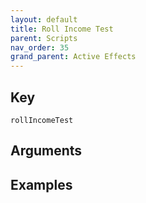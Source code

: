 ```yaml
---
layout: default
title: Roll Income Test
parent: Scripts
nav_order: 35
grand_parent: Active Effects
---
```

## Key

`rollIncomeTest`

## Arguments 

## Examples

